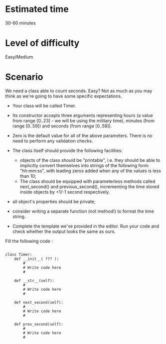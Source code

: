 # Estimated time
30-60 minutes

# Level of difficulty
Easy/Medium

# Scenario
We need a class able to count seconds. Easy? Not as much as you may think as we're going to have some specific expectations.

* Your class will be called Timer. 
* Its constructor accepts three arguments representing hours (a value from range [0..23] - we will be using the military time), minutes (from range [0..59]) and seconds (from range [0..59]).
* Zero is the default value for all of the above parameters. There is no need to perform any validation checks.
* The class itself should provide the following facilities:

  * objects of the class should be "printable", i.e. they should be able to implicitly convert themselves into strings of the following form: "hh:mm:ss", with leading zeros added when any of the values is less than 10;
  * The class should be equipped with parameterless methods called next_second() and previous_second(), incrementing the time stored inside objects by +1/-1 second respectively.

* all object's properties should be private;
* consider writing a separate function (not method!) to format the time string.
* Complete the template we've provided in the editor. Run your code and check whether the output looks the same as ours.

Fill the following code :
```

class Timer:
    def __init__( ??? ):
        #
        # Write code here
        #

    def __str__(self):
        #
        # Write code here
        #

    def next_second(self):
        #
        # Write code here
        #

    def prev_second(self):
        #
        # Write code here
        #
```

